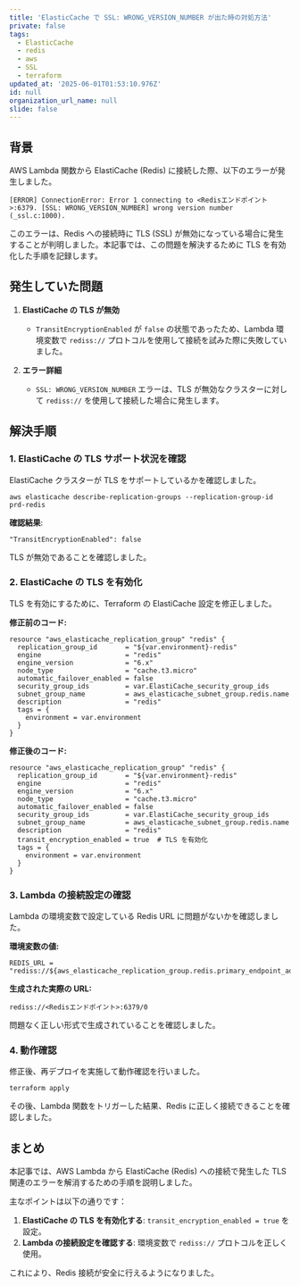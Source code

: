```yaml
---
title: 'ElasticCache で SSL: WRONG_VERSION_NUMBER が出た時の対処方法'
private: false
tags:
  - ElasticCache
  - redis
  - aws
  - SSL
  - terraform
updated_at: '2025-06-01T01:53:10.976Z'
id: null
organization_url_name: null
slide: false
---
```


## 背景
AWS Lambda 関数から ElastiCache (Redis) に接続した際、以下のエラーが発生しました。

```
[ERROR] ConnectionError: Error 1 connecting to <Redisエンドポイント>:6379. [SSL: WRONG_VERSION_NUMBER] wrong version number (_ssl.c:1000).
```

このエラーは、Redis への接続時に TLS (SSL) が無効になっている場合に発生することが判明しました。本記事では、この問題を解決するために TLS を有効化した手順を記録します。

## 発生していた問題
1. **ElastiCache の TLS が無効**
   - `TransitEncryptionEnabled` が `false` の状態であったため、Lambda 環境変数で `rediss://` プロトコルを使用して接続を試みた際に失敗していました。

2. **エラー詳細**
   - `SSL: WRONG_VERSION_NUMBER` エラーは、TLS が無効なクラスターに対して `rediss://` を使用して接続した場合に発生します。

## 解決手順

### 1. ElastiCache の TLS サポート状況を確認
ElastiCache クラスターが TLS をサポートしているかを確認しました。

```
aws elasticache describe-replication-groups --replication-group-id prd-redis
```

**確認結果**:
```
"TransitEncryptionEnabled": false
```
TLS が無効であることを確認しました。

### 2. ElastiCache の TLS を有効化
TLS を有効にするために、Terraform の ElastiCache 設定を修正しました。

**修正前のコード:**
```
resource "aws_elasticache_replication_group" "redis" {
  replication_group_id       = "${var.environment}-redis"
  engine                     = "redis"
  engine_version             = "6.x"
  node_type                  = "cache.t3.micro"
  automatic_failover_enabled = false
  security_group_ids         = var.ElastiCache_security_group_ids
  subnet_group_name          = aws_elasticache_subnet_group.redis.name
  description                = "redis"
  tags = {
    environment = var.environment
  }
}
```

**修正後のコード:**
```
resource "aws_elasticache_replication_group" "redis" {
  replication_group_id       = "${var.environment}-redis"
  engine                     = "redis"
  engine_version             = "6.x"
  node_type                  = "cache.t3.micro"
  automatic_failover_enabled = false
  security_group_ids         = var.ElastiCache_security_group_ids
  subnet_group_name          = aws_elasticache_subnet_group.redis.name
  description                = "redis"
  transit_encryption_enabled = true  # TLS を有効化
  tags = {
    environment = var.environment
  }
}
```

### 3. Lambda の接続設定の確認
Lambda の環境変数で設定している Redis URL に問題がないかを確認しました。

**環境変数の値:**
```
REDIS_URL = "rediss://${aws_elasticache_replication_group.redis.primary_endpoint_address}:6379/0"
```

**生成された実際の URL:**
```
rediss://<Redisエンドポイント>:6379/0
```

問題なく正しい形式で生成されていることを確認しました。

### 4. 動作確認
修正後、再デプロイを実施して動作確認を行いました。

```
terraform apply
```

その後、Lambda 関数をトリガーした結果、Redis に正しく接続できることを確認しました。

## まとめ
本記事では、AWS Lambda から ElastiCache (Redis) への接続で発生した TLS 関連のエラーを解消するための手順を説明しました。

主なポイントは以下の通りです：
1. **ElastiCache の TLS を有効化する**: `transit_encryption_enabled = true` を設定。
2. **Lambda の接続設定を確認する**: 環境変数で `rediss://` プロトコルを正しく使用。

これにより、Redis 接続が安全に行えるようになりました。

